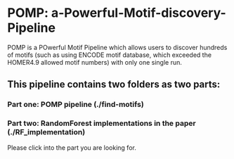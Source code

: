 # POMP: a-Powerful-Motif-discovery-Pipeline

POMP is a POwerful Motif Pipeline which allows users to discover hundreds of motifs (such as using ENCODE motif database, which exceeded the HOMER4.9 allowed motif numbers) with only one single run.

## This pipeline contains two folders as two parts: 

### Part one: POMP pipeline (./find-motifs)

### Part two: RandomForest implementations in the paper  (./RF_implementation)


Please click into the part you are looking for.
